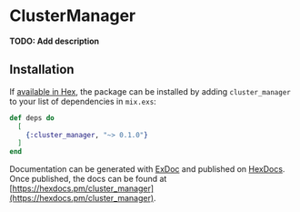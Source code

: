 # ClusterManager

**TODO: Add description**

## Installation

If [available in Hex](https://hex.pm/docs/publish), the package can be installed
by adding `cluster_manager` to your list of dependencies in `mix.exs`:

```elixir
def deps do
  [
    {:cluster_manager, "~> 0.1.0"}
  ]
end
```

Documentation can be generated with [ExDoc](https://github.com/elixir-lang/ex_doc)
and published on [HexDocs](https://hexdocs.pm). Once published, the docs can
be found at [https://hexdocs.pm/cluster_manager](https://hexdocs.pm/cluster_manager).

